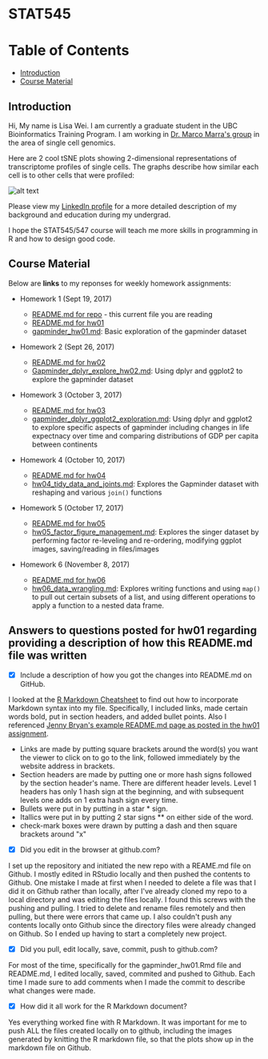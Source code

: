 # STAT545

# Table of Contents
- [Introduction](#introduction)
- [Course Material](#course-material)

## Introduction   

Hi, My name is Lisa Wei. I am currently a graduate student in the UBC Bioinformatics Training Program. I am working in [Dr. Marco Marra's group](http://www.bcgsc.ca/faculty/mmarra) in the area of single cell genomics. 

Here are 2 cool tSNE plots showing 2-dimensional representations of transcriptome profiles of single cells. The graphs describe how similar each cell is to other cells that were profiled:

![alt text](https://itefe54628.i.lithium.com/t5/image/serverpage/image-id/95i99DF6E12B128CCAD/image-size/large?v=1.0&px=999)

Please view my [LinkedIn profile](https://ca.linkedin.com/in/lisa-wei-7806a373) for a more detailed description of my background and education during my undergrad.

I hope the STAT545/547 course will teach me more skills in programming in R and how to design good code.

## Course Material

Below are **links** to my reponses for weekly homework assignments:

* Homework 1 (Sept 19, 2017) 
   + [README.md for repo](README.md) - this current file you are reading
   + [README.md for hw01](/hw01/README.md)
   + [gapminder_hw01.md](/hw01/gapminder_hw01.md): Basic exploration of the gapminder dataset

* Homework 2 (Sept 26, 2017)
   + [README.md for hw02](/hw02/README.md) 
   + [Gapminder_dplyr_explore_hw02.md](/hw02/Gapminder_dplyr_explore_hw02.md): Using dplyr and ggplot2 to explore the gapminder dataset

* Homework 3 (October 3, 2017)
  + [README.md for hw03](/hw03/README.md)
  + [gapminder_dplyr_ggplot2_exploration.md](/hw03/gapminder_dplyr_ggplot2_exploration.md): Using dplyr and ggplot2 to explore specific aspects of gapminder including changes in life expectnacy over time and comparing distributions of GDP per capita between continents

* Homework 4 (October 10, 2017)
  + [README.md for hw04](/hw04/README.md)
  + [hw04_tidy_data_and_joints.md](/hw04/hw04_tidy_data_and_joins.md): Explores the Gapminder dataset with reshaping and various `join()` functions
  
* Homework 5 (October 17, 2017)
  + [README.md for hw05](/hw05/README.md)
  + [hw05_factor_figure_management.md](/hw05/hw05_factor_figure_management.md): Explores the singer dataset by performing factor re-leveling and re-ordering, modifying ggplot images, saving/reading in files/images
  
* Homework 6 (November 8, 2017)
  + [README.md for hw06](/hw06/README.md)
  + [hw06_data_wrangling.md](hw06_data_wrangling.md): Explores writing functions and using `map()` to pull out certain subsets of a list, and using different operations to apply a function to a nested data frame.
  
## Answers to questions posted for hw01 regarding providing a description of how this README.md file was written

- [x] Include a description of how you got the changes into README.md on GitHub.

I looked at the [R Markdown Cheatsheet](https://www.rstudio.com/wp-content/uploads/2015/02/rmarkdown-cheatsheet.pdf) to find out how to incorporate Markdown syntax into my file. Specifically, I included links, made certain words bold, put in section headers, and added bullet points. Also I referenced [Jenny Bryan's example README.md page as posted in the hw01 assignment](https://raw.githubusercontent.com/STAT545-UBC/STAT545-UBC.github.io/master/hw01_sample_readme.md).

* Links are made by putting square brackets around the word(s) you want the viewer to click on to go to the link, followed immediately by the website address in brackets.
* Section headers are made by putting one or more hash signs followed by the section header's name. There are different header levels. Level 1 headers has only 1 hash sign at the beginning, and with subsequent levels one adds on 1 extra hash sign every time.
* Bullets were put in by putting in a star * sign.
* Itallics were put in by putting 2 star signs ** on either side of the word.
* check-mark boxes were drawn by putting a dash and then square brackets around "x"

- [x] Did you edit in the browser at github.com?

I set up the repository and initiated the new repo with a REAME.md file on Github. I mostly edited in RStudio locally and then pushed the contents to Github. One mistake I made at first when I needed to delete a file was that I did it on Github rather than locally, after I've already cloned my repo to a local directory and was editing the files locally. I found this screws with the pushing and pulling. I tried to delete and rename files remotely and then pulling, but there were errors that came up. I also couldn't push any contents locally onto Github since the directory files were already changed on Github. So I ended up having to start a completely new project.

- [x] Did you pull, edit locally, save, commit, push to github.com?

For most of the time, specifically for the gapminder_hw01.Rmd file and README.md, I edited locally, saved, commited and pushed to Github. Each time I made sure to add comments when I made the commit to describe what changes were made.

- [x] How did it all work for the R Markdown document?
 
Yes everything worked fine with R Markdown. It was important for me to push ALL the files created locally on to github, including the images generated by knitting the R markdown file, so that the plots show up in the markdown file on Github.

